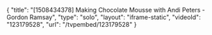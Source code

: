 {
    "title": "[1508434378] Making Chocolate Mousse with Andi Peters - Gordon Ramsay",
    "type": "solo",
    "layout": "iframe-static",
    "videoId": "123179528",
    "url": "\/tvpembed\/123179528"
}